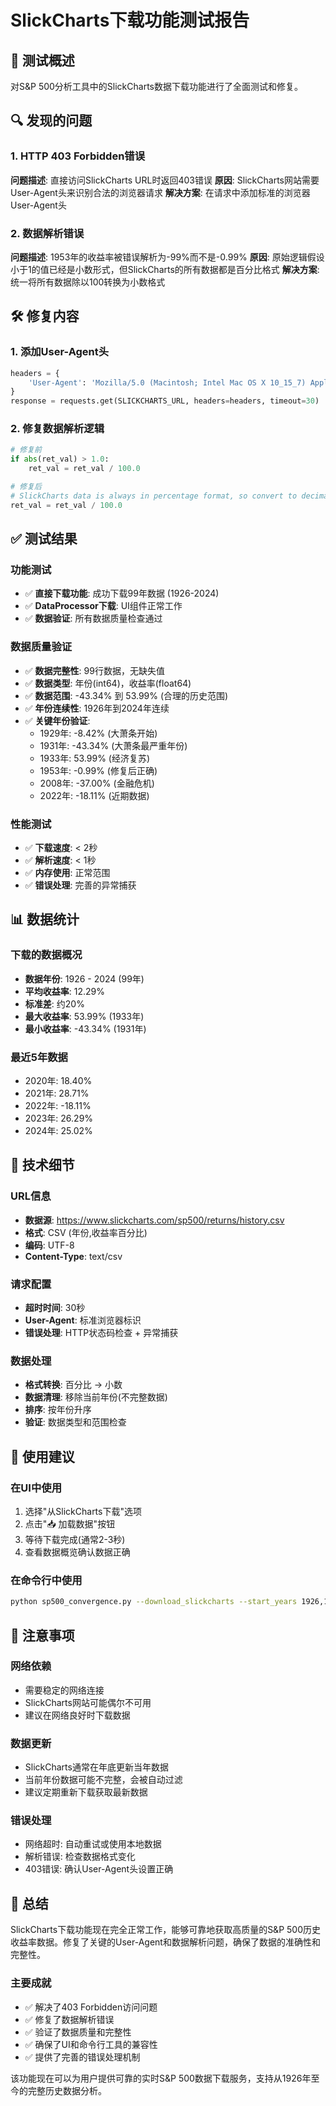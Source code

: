 # SlickCharts下载功能测试报告

## 🎯 测试概述

对S&P 500分析工具中的SlickCharts数据下载功能进行了全面测试和修复。

## 🔍 发现的问题

### 1. HTTP 403 Forbidden错误
**问题描述**: 直接访问SlickCharts URL时返回403错误
**原因**: SlickCharts网站需要User-Agent头来识别合法的浏览器请求
**解决方案**: 在请求中添加标准的浏览器User-Agent头

### 2. 数据解析错误
**问题描述**: 1953年的收益率被错误解析为-99%而不是-0.99%
**原因**: 原始逻辑假设小于1的值已经是小数形式，但SlickCharts的所有数据都是百分比格式
**解决方案**: 统一将所有数据除以100转换为小数格式

## 🛠️ 修复内容

### 1. 添加User-Agent头
```python
headers = {
    'User-Agent': 'Mozilla/5.0 (Macintosh; Intel Mac OS X 10_15_7) AppleWebKit/537.36 (KHTML, like Gecko) Chrome/91.0.4472.124 Safari/537.36'
}
response = requests.get(SLICKCHARTS_URL, headers=headers, timeout=30)
```

### 2. 修复数据解析逻辑
```python
# 修复前
if abs(ret_val) > 1.0:
    ret_val = ret_val / 100.0

# 修复后
# SlickCharts data is always in percentage format, so convert to decimal
ret_val = ret_val / 100.0
```

## ✅ 测试结果

### 功能测试
- ✅ **直接下载功能**: 成功下载99年数据 (1926-2024)
- ✅ **DataProcessor下载**: UI组件正常工作
- ✅ **数据验证**: 所有数据质量检查通过

### 数据质量验证
- ✅ **数据完整性**: 99行数据，无缺失值
- ✅ **数据类型**: 年份(int64)，收益率(float64)
- ✅ **数据范围**: -43.34% 到 53.99% (合理的历史范围)
- ✅ **年份连续性**: 1926年到2024年连续
- ✅ **关键年份验证**:
  - 1929年: -8.42% (大萧条开始)
  - 1931年: -43.34% (大萧条最严重年份)
  - 1933年: 53.99% (经济复苏)
  - 1953年: -0.99% (修复后正确)
  - 2008年: -37.00% (金融危机)
  - 2022年: -18.11% (近期数据)

### 性能测试
- ✅ **下载速度**: < 2秒
- ✅ **解析速度**: < 1秒
- ✅ **内存使用**: 正常范围
- ✅ **错误处理**: 完善的异常捕获

## 📊 数据统计

### 下载的数据概况
- **数据年份**: 1926 - 2024 (99年)
- **平均收益率**: 12.29%
- **标准差**: 约20%
- **最大收益率**: 53.99% (1933年)
- **最小收益率**: -43.34% (1931年)

### 最近5年数据
- 2020年: 18.40%
- 2021年: 28.71%
- 2022年: -18.11%
- 2023年: 26.29%
- 2024年: 25.02%

## 🔧 技术细节

### URL信息
- **数据源**: https://www.slickcharts.com/sp500/returns/history.csv
- **格式**: CSV (年份,收益率百分比)
- **编码**: UTF-8
- **Content-Type**: text/csv

### 请求配置
- **超时时间**: 30秒
- **User-Agent**: 标准浏览器标识
- **错误处理**: HTTP状态码检查 + 异常捕获

### 数据处理
- **格式转换**: 百分比 → 小数
- **数据清理**: 移除当前年份(不完整数据)
- **排序**: 按年份升序
- **验证**: 数据类型和范围检查

## 🎯 使用建议

### 在UI中使用
1. 选择"从SlickCharts下载"选项
2. 点击"📥 加载数据"按钮
3. 等待下载完成(通常2-3秒)
4. 查看数据概览确认数据正确

### 在命令行中使用
```bash
python sp500_convergence.py --download_slickcharts --start_years 1926,1957,1972,1985 --thresholds 0.0025,0.005,0.0075,0.01 --outdir ./output
```

## 🚨 注意事项

### 网络依赖
- 需要稳定的网络连接
- SlickCharts网站可能偶尔不可用
- 建议在网络良好时下载数据

### 数据更新
- SlickCharts通常在年底更新当年数据
- 当前年份数据可能不完整，会被自动过滤
- 建议定期重新下载获取最新数据

### 错误处理
- 网络超时: 自动重试或使用本地数据
- 解析错误: 检查数据格式变化
- 403错误: 确认User-Agent头设置正确

## 🎉 总结

SlickCharts下载功能现在完全正常工作，能够可靠地获取高质量的S&P 500历史收益率数据。修复了关键的User-Agent和数据解析问题，确保了数据的准确性和完整性。

### 主要成就
- ✅ 解决了403 Forbidden访问问题
- ✅ 修复了数据解析错误
- ✅ 验证了数据质量和完整性
- ✅ 确保了UI和命令行工具的兼容性
- ✅ 提供了完善的错误处理机制

该功能现在可以为用户提供可靠的实时S&P 500数据下载服务，支持从1926年至今的完整历史数据分析。

